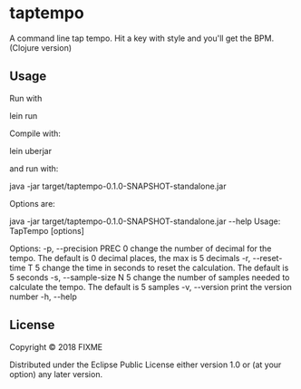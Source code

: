 # taptempo

A command line tap tempo. Hit a key with style and you'll get the BPM. (Clojure version)

## Usage

Run with

  lein run

Compile with:

  lein uberjar

and run with:

  java -jar target/taptempo-0.1.0-SNAPSHOT-standalone.jar

Options are:

  java -jar target/taptempo-0.1.0-SNAPSHOT-standalone.jar --help
  Usage: TapTempo [options]

  Options:
    -p, --precision PREC  0  change the number of decimal for the tempo. The default is 0 decimal places, the max is 5 decimals
    -r, --reset-time T    5  change the time in seconds to reset the calculation. The default is 5 seconds
    -s, --sample-size N   5  change the number of samples needed to calculate the tempo. The default is 5 samples
    -v, --version            print the version number
    -h, --help

## License

Copyright © 2018 FIXME

Distributed under the Eclipse Public License either version 1.0 or (at
your option) any later version.
